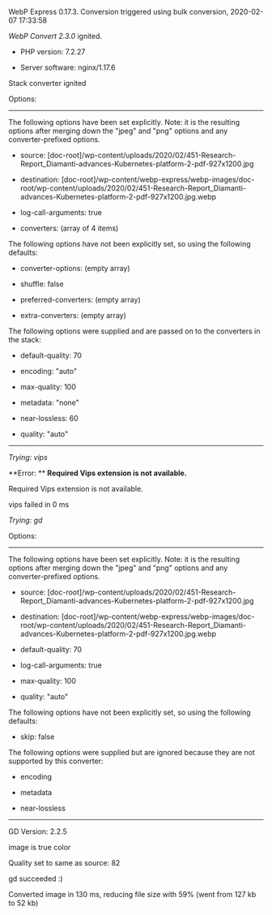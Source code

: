 WebP Express 0.17.3. Conversion triggered using bulk conversion, 2020-02-07 17:33:58

*WebP Convert 2.3.0*  ignited.
- PHP version: 7.2.27
- Server software: nginx/1.17.6

Stack converter ignited

Options:
------------
The following options have been set explicitly. Note: it is the resulting options after merging down the "jpeg" and "png" options and any converter-prefixed options.
- source: [doc-root]/wp-content/uploads/2020/02/451-Research-Report_Diamanti-advances-Kubernetes-platform-2-pdf-927x1200.jpg
- destination: [doc-root]/wp-content/webp-express/webp-images/doc-root/wp-content/uploads/2020/02/451-Research-Report_Diamanti-advances-Kubernetes-platform-2-pdf-927x1200.jpg.webp
- log-call-arguments: true
- converters: (array of 4 items)

The following options have not been explicitly set, so using the following defaults:
- converter-options: (empty array)
- shuffle: false
- preferred-converters: (empty array)
- extra-converters: (empty array)

The following options were supplied and are passed on to the converters in the stack:
- default-quality: 70
- encoding: "auto"
- max-quality: 100
- metadata: "none"
- near-lossless: 60
- quality: "auto"
------------


*Trying: vips* 

**Error: ** **Required Vips extension is not available.** 
Required Vips extension is not available.
vips failed in 0 ms

*Trying: gd* 

Options:
------------
The following options have been set explicitly. Note: it is the resulting options after merging down the "jpeg" and "png" options and any converter-prefixed options.
- source: [doc-root]/wp-content/uploads/2020/02/451-Research-Report_Diamanti-advances-Kubernetes-platform-2-pdf-927x1200.jpg
- destination: [doc-root]/wp-content/webp-express/webp-images/doc-root/wp-content/uploads/2020/02/451-Research-Report_Diamanti-advances-Kubernetes-platform-2-pdf-927x1200.jpg.webp
- default-quality: 70
- log-call-arguments: true
- max-quality: 100
- quality: "auto"

The following options have not been explicitly set, so using the following defaults:
- skip: false

The following options were supplied but are ignored because they are not supported by this converter:
- encoding
- metadata
- near-lossless
------------

GD Version: 2.2.5
image is true color
Quality set to same as source: 82
gd succeeded :)

Converted image in 130 ms, reducing file size with 59% (went from 127 kb to 52 kb)
